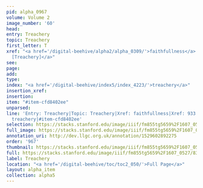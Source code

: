 ```yaml
---
pid: alpha_0967
volume: Volume 2
image_number: '60'
head: 
entry: Treachery
topic: Treachery
first_letter: T
xref: "<a href='/digital-beehive/alpha2/alpha_0309/'>faithfullness</a>|<a href='/digital-beehive/toc/toc2_174/'>933
  [Treachery]</a>"
see: 
page: 
add: 
type: 
index: "<a href='/digital-beehive/index5/index_4223/'>treachery</a>"
insertion_xref: 
insertion: 
item: "#item-cfd8402ee"
unparsed: 
line: 'Entry: Treachery|Topic: Treachery|Xref: faithfullness|Xref: 933 [Treachery]|Index:
  treachery|#item-cfd8402ee'
selection: https://stacks.stanford.edu/image/iiif/fm855tg5659%2F1607_0527/831,2101,2940,465/full/0/default.jpg
full_image: https://stacks.stanford.edu/image/iiif/fm855tg5659%2F1607_0527/full/full/0/default.jpg
annotation_uri: http://dev.llgc.org.uk/annotation/1529602892275
order: '967'
thumbnail: https://stacks.stanford.edu/image/iiif/fm855tg5659%2F1607_0527/831,2101,600,180/250,/0/default.jpg
full: https://stacks.stanford.edu/image/iiif/fm855tg5659%2F1607_0527/831,2101,2940,465/full/0/default.jpg
label: Treachery
location: "<a href='/digital-beehive/toc/toc2_050/'>Full Page</a>"
layout: alpha_item
collection: alpha5
---
```

